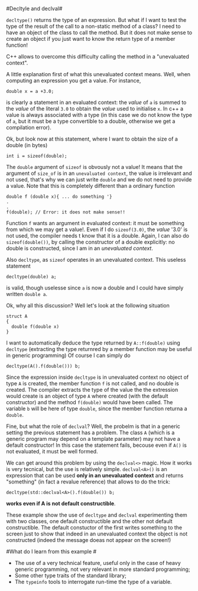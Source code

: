 #Decltyle and declval#

`decltype()` returns the type of an expression. But what if I want to test the type of the result of the call to a non-static method of a class?
I need to have an object of the class to call the method. But it does not make sense to create an object if you just want to know the return type of a member function!

C++ allows to overcome this difficulty calling the method in a "unevaluated context".

A little explanation first of what this unevaluated context means. Well, when computing an expression you get a value. For instance,

```
double x = a +3.0;
```
is clearly a statement in an evaluated context: the *value* of `a` is summed to the *value* of the literal `3.0` to obtain the *value* used to initialise `x`. In c++ a value is always associated with a type (in this case we do not know the type of `a`, but it must be a type convertible to a double, otherwise we get a compilation error).

Ok, but look now at this statement, where I want to obtain the size of a double (in bytes)

```
int i = sizeof(double);
```

The `double` argument of `sizeof` is obvously not a value! It means that the argument of `size_of` is in an `unevaluated context`, the value is irrelevant and not used, that's why we can just write `double` and we do not need to provide a value. Note that this is completely different than a ordinary function

```
double f (double x){ ... do something '}
.
.
f(double); // Error: it does not make sense!!

```
Function `f` wants an argument in evaluated context: it must be something from which we may get a value!. 
Even if I do `sizeof(3.0)`, the *value* '3.0' is not used, the compiler needs t know that it is a double. Again, I can also do `sizeof(double())`, by calling the constructor of a double explicitly: no double is constructed, since I am in an *unevaluated context*.


Also `decltype`, as `sizeof` operates in an unevaluated context.
This useless statement

```
decltype(double) a;
```
is valid, though uselesse since `a` is now a double and I could have simply written `double a`.

Ok, why all this discussion? Well let's look at the following situation

```
struct A
{
  double f(double x)
}
```

I want to automatically deduce the type returned by `A::f(double)` using `decltype` (extracting the type returnred by a member function may be useful in generic programming)
Of course I can simply do 

```
decltype(A().f(double())) b;

```

Since the expression inside `decltype` is in unevaluated context no object of type `A` is created, the member function `f` is not called, and no double is created. The compiler extracts the type of the value the the extression would create is an object of type `A` where created (with the default constructor) and the method `f(double)` would have been called. The variable `b` will be here of type `double`, since the member function returna a `double`.

Fine, but what the role of `declval`? Well, the probelm is that in a generic setting the previous statement has a problem. The class `A` (which is a generic program may depend on a template parameter) may not have a default constructor! In this case the statement fails, becouse even if `A()` is not evaluated, it must be well formed.

We can get around this problem by using the `declval<>` magic. How it works is very tecnical, but the use is relatively simple. `declval<A>()` is an expression
that can be used **only in an unevaluated context** and returns "something" (in fact a revalue reference) that allows to do the trick:

```
decltype(std::declval<A>().f(double()) b;
```

**works even if A is not default constructible**.


These example show the use of `decltype` and `declval` experimenting them with two classes, one default constructible and the other not default constructible. The default constuctor of the first writes something to the screen just to show that indeed in an unevaluated context the object is not constructed (indeed the message doeas not appear on the screen!)

#What do I learn from this example #

- The use of a very technical feature, useful only in the case of heavy generic programming, not very relevant in more standard programming;
- Some other type traits of the standard library;
- The `typeinfo` tools to interrogate run-time the type of a variable.




